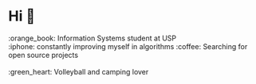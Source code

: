 <h1>Hi 👋</h1>
:orange_book:	Information Systems student at USP<br>
:iphone: constantly improving myself in algorithms
:coffee: Searching for open source projects<br> <br>
:green_heart: Volleyball and camping lover<br>

